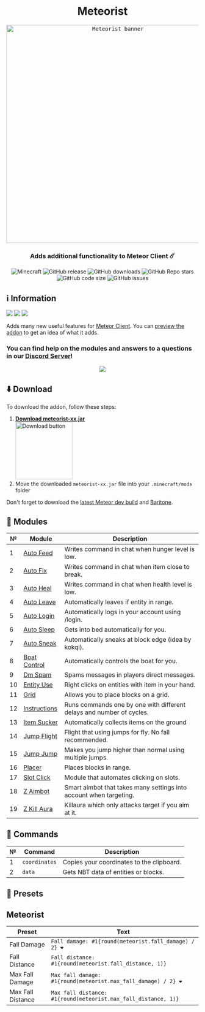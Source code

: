<div align="center">
  <h1>Meteorist</h1>
  <kbd>
    <img width="569" alt="Meteorist banner" src="https://repository-images.githubusercontent.com/473465587/c518731b-777d-4af8-9678-155061a286aa">
  </kbd>
  <h3>Adds additional functionality to Meteor Client ☄️</h3>
  <img alt="Minecraft" src="https://img.shields.io/badge/Minecraft-1.20.6-c800c8?logo=hackthebox&logoColor=white&style=flat-square">
  <img alt="GitHub release" src="https://img.shields.io/github/v/release/Zgoly/Meteorist?color=9851e3&include_prereleases&style=flat-square">
  <img alt="GitHub downloads" src="https://img.shields.io/github/downloads/Zgoly/Meteorist/total?color=5f6fed&logo=github&style=flat-square">
  <img alt="GitHub Repo stars" src="https://img.shields.io/github/stars/zgoly/meteorist?label=%E2%AD%90%20stars&color=0782ea&style=flat-square">
  <img alt="GitHub code size" src="https://img.shields.io/github/languages/code-size/zgoly/meteorist?color=008edc&style=flat-square">
  <img alt="GitHub issues" src="https://img.shields.io/github/issues/zgoly/meteorist?color=0096c8&style=flat-square">
</div>

## ℹ️ Information
<a alt="Suggest a Feature" href="https://github.com/Zgoly/Meteorist/issues/new?assignees=&labels=enhancement&template=suggestion.yml&title=%5BSuggestion%5D"><img src="https://img.shields.io/badge/Suggest%20a%20Feature-3200c8?style=flat-square"/></a>
<a alt="Report a Bug" href="https://github.com/Zgoly/Meteorist/issues/new?assignees=&labels=bug&template=bug.yml&title=%5BBug%5D"><img src="https://img.shields.io/badge/Report%20a%20Bug-c83232?style=flat-square"/></a>
<a alt="Contribute" href="https://github.com/Zgoly/Meteorist/pulls"><img src="https://img.shields.io/badge/Contribute-00967d?style=flat-square"/></a>

Adds many new useful features for [Meteor Client](https://meteorclient.com/). You can [preview the addon](https://zgoly.github.io/addonview/generate?user=Zgoly&repo=Meteorist&path=src/main/java/zgoly/meteorist/modules) to get an idea of what it adds.

### You can find help on the modules and answers to a questions in our [Discord Server](https://discord.gg/y8fBWPNJFm)!
<div align="center">
  <a href="https://discord.gg/y8fBWPNJFm"><img src="https://invidget.switchblade.xyz/y8fBWPNJFm"></a>
</div>

<!-- Too many stargazers! Thanks!
<img alt="Stargazers" src="https://img.shields.io/badge/dynamic/json?label=%E2%AD%90%20Stargazers&color=black&style=flat-square&query=$[*].login&url=https%3A%2F%2Fapi.github.com%2Frepos%2FZgoly%2FMeteorist%2Fstargazers">
-->

## ⬇️ Download
To download the addon, follow these steps:
1. <a href="https://zgoly.github.io/utils/download-latest-release?user=Zgoly&repo=Meteorist&file=.jar"><b>Download meteorist-xx.jar</b><br><img height="150" alt="Download button" src="https://www.vhv.rs/dpng/d/406-4062388_download-now-button-png-free-download-download-transparent.png"></a>
3. Move the downloaded `meteorist-xx.jar` file into your `.minecraft/mods` folder

Don't forget to download the [latest Meteor dev build](https://meteorclient.com/download?devBuild) and [Baritone](https://meteorclient.com/api/downloadBaritone).


## 🧩 Modules
| № | Module | Description |
| --- | --- | --- |
| 1 | [Auto Feed](../../wiki/generated#auto-feed) | Writes command in chat when hunger level is low. |
| 2 | [Auto Fix](../../wiki/generated#auto-fix) | Writes command in chat when item close to break. |
| 3 | [Auto Heal](../../wiki/generated#auto-heal) | Writes command in chat when health level is low. |
| 4 | [Auto Leave](../../wiki/generated#auto-leave) | Automatically leaves if entity in range. |
| 5 | [Auto Login](../../wiki/generated#auto-login) | Automatically logs in your account using /login. |
| 6 | [Auto Sleep](../../wiki/generated#auto-sleep) | Gets into bed automatically for you. |
| 7 | [Auto Sneak](../../wiki/generated#auto-sneak) | Automatically sneaks at block edge (idea by kokqi). |
| 8 | [Boat Control](../../wiki/generated#boat-control) | Automatically controls the boat for you. |
| 9 | [Dm Spam](../../wiki/generated#dm-spam) | Spams messages in players direct messages. |
| 10 | [Entity Use](../../wiki/generated#entity-use) | Right clicks on entities with item in your hand. |
| 11 | [Grid](../../wiki/generated#grid) | Allows you to place blocks on a grid. |
| 12 | [Instructions](../../wiki/generated#instructions) | Runs commands one by one with different delays and number of cycles. |
| 13 | [Item Sucker](../../wiki/generated#item-sucker) | Automatically collects items on the ground |
| 14 | [Jump Flight](../../wiki/generated#jump-flight) | Flight that using jumps for fly. No fall recommended. |
| 15 | [Jump Jump](../../wiki/generated#jump-jump) | Makes you jump higher than normal using multiple jumps. |
| 16 | [Placer](../../wiki/generated#placer) | Places blocks in range. |
| 17 | [Slot Click](../../wiki/generated#slot-click) | Module that automates clicking on slots. |
| 18 | [Z Aimbot](../../wiki/generated#z-aimbot) | Smart aimbot that takes many settings into account when targeting. |
| 19 | [Z Kill Aura](../../wiki/generated#z-kill-aura) | Killaura which only attacks target if you aim at it. |

## 📄 Commands
| № | Command | Description |
| --- | --- | --- |
| 1 | `coordinates` | Copies your coordinates to the clipboard. |
| 2 | `data` | Gets NBT data of entities or blocks. |

## 🔷 Presets
## Meteorist
| Preset | Text |
| --- | --- |
| Fall Damage | `Fall damage: #1{round(meteorist.fall_damage) / 2} ❤` |
| Fall Distance | `Fall distance: #1{round(meteorist.fall_distance, 1)}` |
| Max Fall Damage | `Max fall damage: #1{round(meteorist.max_fall_damage) / 2} ❤` |
| Max Fall Distance | `Max fall distance: #1{round(meteorist.max_fall_distance, 1)}` |
